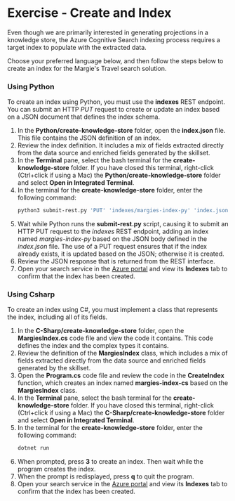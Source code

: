 # Exercise - Create and Index

Even though we are primarily interested in generating projections in a knowledge store, the Azure Cognitive Search indexing process requires a target index to populate with the extracted data. 

Choose your preferred language below, and then follow the steps below to create an index for the Margie's Travel search solution.

### Using Python

To create an index using Python, you must use the **indexes** REST endpoint. You can submit an HTTP *PUT* request to create or update an index based on a JSON document that defines the index schema.

1. In the **Python/create-knowledge-store** folder, open the **index.json** file. This file contains the JSON definition of an index.
2. Review the index definition. It includes a mix of fields extracted directly from the data source and enriched fields generated by the skillset.
3. In the **Terminal** pane, select the bash terminal for the **create-knowledge-store** folder. If you have closed this terminal, right-click (Ctrl+click if using a Mac) the **Python/create-knowledge-store** folder and select **Open in Integrated Terminal**.
4. In the terminal for the **create-knowledge-store** folder, enter the following command:
    ```bash
    python3 submit-rest.py 'PUT' 'indexes/margies-index-py' 'index.json'
    ```
5. Wait while Python runs the **submit-rest&#46;py** script, causing it to submit an HTTP PUT request to the *indexes* REST endpoint, adding an index named *margies-index-py* based on the JSON body defined in the *index.json* file. The use of a PUT request ensures that if the index already exists, it is updated based on the JSON; otherwise it is created.
6. Review the JSON response that is returned from the REST interface.
7. Open your search service in the [Azure portal](https://portal.azure.com?portal=true) and view its **Indexes** tab to confirm that the index has been created.

### Using Csharp

To create an index using C#, you must implement a class that represents the index, including all of its fields.

1. In the **C-Sharp/create-knowledge-store** folder, open the **MargiesIndex.cs** code file and view the code it contains. This code defines the index and the complex types it contains. 
2. Review the definition of the **MargiesIndex** class, which includes a mix of fields extracted directly from the data source and enriched fields generated by the skillset.
3. Open the **Program.cs** code file and review the code in the **CreateIndex** function, which creates an index named **margies-index-cs** based on the **MargiesIndex** class.
4. In the **Terminal** pane, select the bash terminal for the **create-knowledge-store** folder. If you have closed this terminal, right-click (Ctrl+click if using a Mac) the **C-Sharp/create-knowledge-store** folder and select **Open in Integrated Terminal**.
6. In the terminal for the **create-knowledge-store** folder, enter the following command:
    ```bash
    dotnet run
    ```
7. When prompted, press **3** to create an index. Then wait while the program creates the index.
8. When the prompt is redisplayed, press **q** to quit the program.
9. Open your search service in the [Azure portal](https://portal.azure.com?portal=true) and view its **Indexes** tab to confirm that the index has been created.
